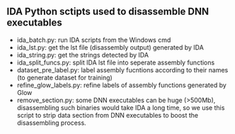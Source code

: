 ## IDA Python sctipts used to disassemble DNN executables
 - ida_batch.py: run IDA scripts from the Windows cmd
 - ida_lst.py: get the lst file (disassembly output) generated by IDA
 - ida_string.py: get the strings detected by IDA
 - ida_split_funcs.py: split IDA lst file into seperate assembly functions
 - dataset_pre_label.py: label assembly fucntions according to their names (to generate dataset for training)
 - refine_glow_labels.py: refine labels of assembly functions generated by Glow
 - remove_section.py: some DNN executables can be huge (>500Mb), disassembling such binaries would take IDA a long time, so we use this script to strip data section from DNN executables to boost the disassembling process.
